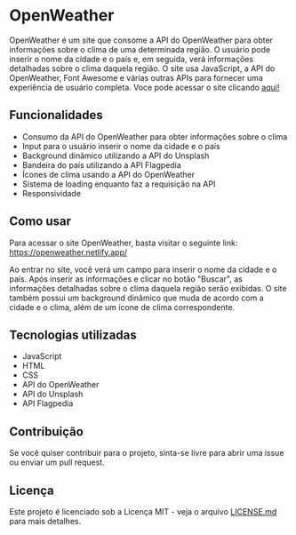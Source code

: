# OpenWeather

OpenWeather é um site que consome a API do OpenWeather para obter informações sobre o clima de uma determinada região. O usuário pode inserir o nome da cidade e o país e, em seguida, verá informações detalhadas sobre o clima daquela região. O site usa JavaScript, a API do OpenWeather, Font Awesome e várias outras APIs para fornecer uma experiência de usuário completa.
Voce pode acessar o site clicando [aqui!](https://cadradoclimas.netlify.app/)
## Funcionalidades

- Consumo da API do OpenWeather para obter informações sobre o clima
- Input para o usuário inserir o nome da cidade e o país
- Background dinâmico utilizando a API do Unsplash
- Bandeira do país utilizando a API Flagpedia
- Ícones de clima usando a API do OpenWeather
- Sistema de loading enquanto faz a requisição na API
- Responsividade

## Como usar

Para acessar o site OpenWeather, basta visitar o seguinte link: https://openweather.netlify.app/

Ao entrar no site, você verá um campo para inserir o nome da cidade e o país. Após inserir as informações e clicar no botão "Buscar", as informações detalhadas sobre o clima daquela região serão exibidas. O site também possui um background dinâmico que muda de acordo com a cidade e o clima, além de um ícone de clima correspondente.

## Tecnologias utilizadas

- JavaScript
- HTML
- CSS
- API do OpenWeather
- API do Unsplash
- API Flagpedia

## Contribuição

Se você quiser contribuir para o projeto, sinta-se livre para abrir uma issue ou enviar um pull request.

## Licença

Este projeto é licenciado sob a Licença MIT - veja o arquivo [LICENSE.md](https://github.com/<seu-usuario>/openweather/blob/main/LICENSE) para mais detalhes.

